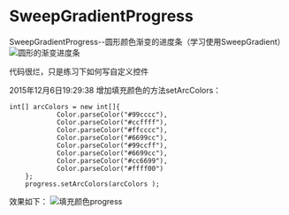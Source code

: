 # SweepGradientProgress
SweepGradientProgress--圆形颜色渐变的进度条（学习使用SweepGradient）
![圆形的渐变进度条][1]

代码很烂，只是练习下如何写自定义控件

2015年12月6日19:29:38
增加填充颜色的方法setArcColors：

    int[] arcColors = new int[]{
				Color.parseColor("#99cccc"),
				Color.parseColor("#ccffff"),
				Color.parseColor("#ffcccc"),
				Color.parseColor("#6699cc"),
				Color.parseColor("#99ccff"),
				Color.parseColor("#6699cc"),
				Color.parseColor("#cc6699"),
				Color.parseColor("#ffff00")
		};
		progress.setArcColors(arcColors );

效果如下：
![填充颜色progress][2]
 


  [1]: http://images2015.cnblogs.com/blog/554581/201512/554581-20151206174605769-265574250.gif
  [2]: http://images2015.cnblogs.com/blog/554581/201512/554581-20151206195027409-1921216229.gif
